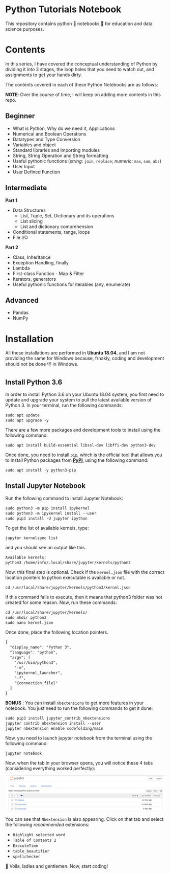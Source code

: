 # Python Tutorials Notebook

This repository contains python :snake: notebooks :notebook: for education and data science purposes.

# Contents

In this series, I have covered the conceptual understanding of Python by dividing it into 3 stages, the loop holes that you need to watch out, and assignments to get your hands dirty.

The contents covered in each of these Python Notebooks are as follows:

__NOTE__: Over the course of time, I will keep on adding more contents in this repo.

## Beginner

* What is Python, Why do we need it, Applications
* Numerical and Boolean Operations
* Datatypes and Type Conversion
* Variables and object
* Standard libraries and Importing modules
* String, String Operation and String formatting
* Useful pythonic functions (_string_: `join`, `replace`; _numeric_: `max`, `sum`, `abs`)
* User Input
* User Defined Function

## Intermediate

__Part 1__

* Data Structures
  * List, Tuple, Set, Dictionary and its operations
  * List slicing
  * List and dictionary comprehension
* Conditional statements, range, loops
* File I/O

__Part 2__

* Class, Inheritance
* Exception Handling, finally
* Lambda
* First-class Function - Map & Filter
* Iterators, generators
* Useful pythonic functions for iterables (any, enumerate)


## Advanced

* Pandas
* NumPy

# Installation

All these installations are performed in __Ubuntu 18.04__, and I am not providing the same for Windows because, frnakly, coding and development should not be done :thumbsdown: in Windows.

## Install Python 3.6

In order to install Python 3.6 on your Ubuntu 18.04 system, you first need to update and upgrade your system to pull the latest available version of Python 3. In your terminal, run the following commands:

```
sudo apt update
sudo apt upgrade -y
```

There are a few more packages and development tools to install using the following command:

```
sudo apt install build-essential libssl-dev libffi-dev python3-dev
```

Once done, you need to install `pip`, which is the official tool that allows you to install Python packages from [__PyPI__](https://pypi.org/), using the following command:

```
sudo apt install -y python3-pip
```

## Install Jupyter Notebook

Run the following command to install Jupyter Notebook:

```
sudo python3 -m pip install ipykernel
sudo python3 -m ipykernel install --user
sudo pip3 install -U jupyter ipython
```

To get the list of available kernels, type:
```
jupyter kernelspec list
```

and you should see an output like this.
```
Available kernels:
python3 /home/info/.local/share/jupyter/kernels/python3
```

Now, this final step is optional. Check if the `kernel.json` file with the correct location pointers to python executable is available or not.

```
cd /usr/local/share/jupyter/kernels/python3/kernel.json
```

If this command fails to execute, then it means that python3 folder was not created for some reason. Now, run these commands:

```
cd /usr/local/share/jupyter/kernels/
sudo mkdir python3
sudo nano kernel.json
```

Once done, place the following location pointers.

```
{
  "display_name": "Python 3",
  "language": "python",
  "argv": [
    "/usr/bin/python3",
    "-m",
    "ipykernel_launcher",
    "-f",
    "{connection_file}"
  ]
}
```

__BONUS__ : You can install `nbextensions` to get more features in your notebook. You just need to run the following commands to get it done:

```
sudo pip3 install jupyter_contrib_nbextensions
jupyter contrib nbextension install --user
jupyter nbextension enable codefolding/main
```

Now, you need to launch jupyter notebook from the terminal using the following command:

```
jupyter notebook
```

Now, when the tab in your browser opens, you will notice these 4 tabs (considering everything worked perfectly):

![](Python/Photos/jupyter_tabs.png)

You can see that `Nbextension` is also appearing. Click on that tab and select the following _recommended_ extensions:

* `Highlight selected word`
* `Table of Contents 2`
* `ExecuteTime`
* `table_beautifier`
* `spellchecker`

:tada: Voila, ladies and gentlemen. Now, start coding!